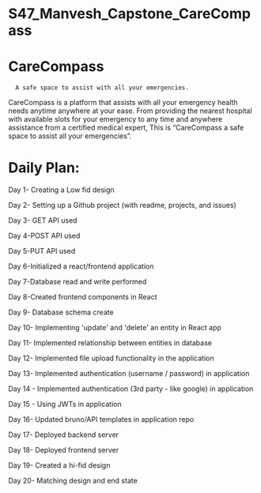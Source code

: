# S47_Manvesh_Capstone_CareCompass




  # CareCompass 

      A safe space to assist with all your emergencies.

CareCompass is a platform that assists with all your emergency health needs anytime anywhere at your ease. 
From providing the nearest hospital with available slots for your emergency to any time and anywhere assistance from a certified medical expert, This is “CareCompass a safe space to assist all your emergencies”.


# Daily Plan:
Day 1- Creating a Low fid design


Day 2-  Setting up a Github project (with readme, projects, and issues)


Day 3- GET API used


Day 4-POST API used


Day 5-PUT API used


Day 6-Initialized a react/frontend application


Day 7-Database read and write performed


Day 8-Created frontend components in React


Day 9- Database schema create


Day 10- Implementing 'update' and 'delete' an entity in React app


Day 11-  Implemented relationship between entities in database


Day 12- Implemented file upload functionality in the application


Day 13-  Implemented authentication (username / password) in application


Day 14 - Implemented authentication (3rd party - like google) in application


Day 15 - Using JWTs in application


Day 16- Updated bruno/API templates in application repo


Day 17-  Deployed backend server


Day 18-  Deployed frontend server


Day 19-  Created a hi-fid design


Day 20-  Matching design and end state















